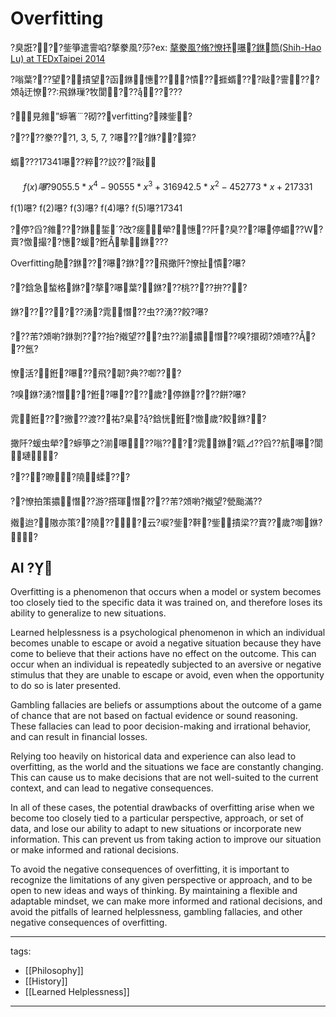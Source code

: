 ﻿---
layout: default
---

# Overfitting

?臭誑???鈭箏遣霅啗?摮豢風?莎?ex: [摮豢風?脩?憭抒嚗?銝筒(Shih-Hao Lu) at TEDxTaipei 2014](https://www.youtube.com/watch?v=Ap0w3PgSK7g)

?嗡葉???望?撌望?函銝憓???憒??捱蝑???敺?霅???頝迂憭??飛銝璅?牧閬????????

?見雓”蝷箸?砌??verfitting?辣鈭?

?????豢???1, 3, 5, 7, ?嚗???銝??獐?

蝑???17341嚗??粹??詨???敺

$$ f(x) 嚗?9055.5 * x^4 - 90555 * x^3 + 316942.5 * x^2 - 452773 * x + 217331 $$

f(1)嚗?
f(2)嚗?
f(3)嚗?
f(4)嚗?
f(5)嚗?17341

?停?舀?雓???銝銴ˊ?改?瘥犖?憓??阡?臭???嚗停蝞??Ｗ?賣?憿撮??憓?蝯?銋摰銝???

Overfitting靘?銝???嚗?銝???飛撖阡?憭扯憒?嚗?

??鋡急蝵格銝??摮?嚗葉?銝???桃????拚???

銝????????湧?雿憯??虫??湧??餃?嚗?

???芾?頝喲?銝剝????抬?撠望???虫??湔擃憯??嗅?擐砌?頝喳?????氬?

憭活?銋?嚗??飛?韌?典??啣???

?嗅銝?湧?憯??銋?嚗????歲?停銝????餅?嚗?

雿銋???撽??渡??祐?臬??鋡恍銋?憿歲?餃銝??

撖阡?蝯虫犖??蝷箏之?湔嚗??嗡????雿銝?甈⊿??舀??航嚗?閬璉?

????暸?隢蝚???

??憭拍策擃憯??游?撘琿憯????芾?頝喲?撠望?甇颱滿??

撠迨?隞亦策??隢???云?唳?鈭?靽?鈭撌梁??賣??歲?啣銝??


## AI ?

Overfitting is a phenomenon that occurs when a model or system becomes too closely tied to the specific data it was trained on, and therefore loses its ability to generalize to new situations.

Learned helplessness is a psychological phenomenon in which an individual becomes unable to escape or avoid a negative situation because they have come to believe that their actions have no effect on the outcome. This can occur when an individual is repeatedly subjected to an aversive or negative stimulus that they are unable to escape or avoid, even when the opportunity to do so is later presented.

Gambling fallacies are beliefs or assumptions about the outcome of a game of chance that are not based on factual evidence or sound reasoning. These fallacies can lead to poor decision-making and irrational behavior, and can result in financial losses.

Relying too heavily on historical data and experience can also lead to overfitting, as the world and the situations we face are constantly changing. This can cause us to make decisions that are not well-suited to the current context, and can lead to negative consequences.

In all of these cases, the potential drawbacks of overfitting arise when we become too closely tied to a particular perspective, approach, or set of data, and lose our ability to adapt to new situations or incorporate new information. This can prevent us from taking action to improve our situation or make informed and rational decisions.

To avoid the negative consequences of overfitting, it is important to recognize the limitations of any given perspective or approach, and to be open to new ideas and ways of thinking. By maintaining a flexible and adaptable mindset, we can make more informed and rational decisions, and avoid the pitfalls of learned helplessness, gambling fallacies, and other negative consequences of overfitting.

---
tags:
  - [[Philosophy]]
  - [[History]]
  - [[Learned Helplessness]]
  
---


